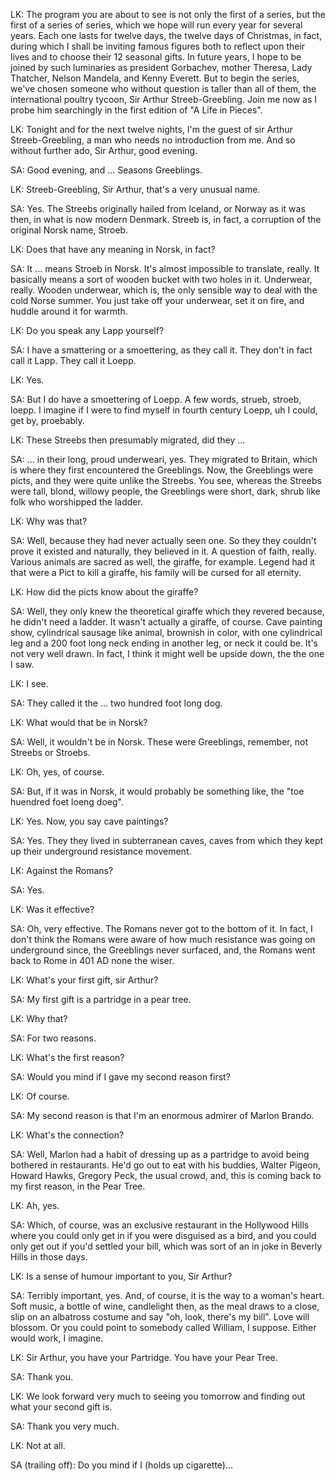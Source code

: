 LK: The program you are about to see is not only the first of a series, but the first of a series of series, which we hope will run every year for several years. Each one lasts for twelve days, the twelve days of Christmas, in fact, during which I shall be inviting famous figures both to reflect upon their lives and to choose their 12 seasonal gifts. In future years, I hope to be joined by such luminaries as president Gorbachev, mother Theresa, Lady Thatcher, Nelson Mandela, and Kenny Everett. But to begin the series, we've chosen someone who without question is taller than all of them, the international poultry tycoon, Sir Arthur Streeb-Greebling. Join me now as I probe him searchingly in the first edition of "A Life in Pieces".

LK: Tonight and for the next twelve nights, I'm the guest of sir Arthur Streeb-Greebling, a man who needs no introduction from me. And so without further ado, Sir Arthur, good evening.

SA: Good evening, and ... Seasons Greeblings.

LK: Streeb-Greebling, Sir Arthur, that's a very unusual name.

SA: Yes. The Streebs originally hailed from Iceland, or Norway as it was then, in what is now modern Denmark. Streeb is, in fact, a corruption of the original Norsk name, Stroeb.

LK: Does that have any meaning in Norsk, in fact?

SA: It ... means Stroeb in Norsk. It's almost impossible to translate, really. It basically means a sort of wooden bucket with two holes in it. Underwear, really. Wooden underwear, which is, the only sensible way to deal with the cold Norse summer. You just take off your underwear, set it on fire, and huddle around it for warmth.

LK: Do you speak any Lapp yourself?

SA: I have a smattering or a smoettering, as they call it. They don't in fact call it Lapp. They call it Loepp.

LK: Yes.

SA: But I do have a smoettering of Loepp. A few words, strueb, stroeb, loepp. I imagine if I were to find myself in fourth century Loepp, uh I could, get by, proebably.

LK: These Streebs then presumably migrated, did they ...

SA: ... in their long, proud underweari, yes. They migrated to Britain, which is where they first encountered the Greeblings. Now, the Greeblings were picts, and they were quite unlike the Streebs. You see, whereas the Streebs were tall, blond, willowy people, the Greeblings were short, dark, shrub like folk who worshipped the ladder.

LK: Why was that?

SA: Well, because they had never actually seen one. So they they couldn't prove it existed and naturally, they believed in it. A question of faith, really. Various animals are sacred as well, the giraffe, for example.  Legend had it that were a Pict to kill a giraffe, his family will be cursed for all eternity.

LK: How did the picts know about the giraffe?

SA: Well, they only knew the theoretical giraffe which they revered because, he didn't need a ladder. It wasn't actually a giraffe, of course. Cave painting show, cylindrical sausage like animal, brownish in color, with one cylindrical leg and a 200 foot long neck ending in another leg, or neck it could be. It's not very well drawn. In fact, I think it might well be upside down, the the one I saw.

LK: I see.

SA: They called it the ... two hundred foot long dog.

LK: What would that be in Norsk?

SA: Well, it wouldn't be in Norsk. These were Greeblings, remember, not Streebs or Stroebs.

LK: Oh, yes, of course.

SA: But, if it was in Norsk, it would probably be something like, the "toe huendred foet loeng doeg".

LK: Yes. Now, you say cave paintings?

SA: Yes. They they lived in subterranean caves, caves from which they kept up their underground resistance movement.

LK: Against the Romans?

SA: Yes.

LK: Was it effective?

SA: Oh, very effective. The Romans never got to the bottom of it. In fact, I don't think the Romans were aware of how much resistance was going on underground since, the Greeblings never surfaced, and, the Romans went back to Rome in 401 AD none the wiser.

LK: What's your first gift, sir Arthur?

SA: My first gift is a partridge in a pear tree.

LK: Why that?

SA: For two reasons.

LK: What's the first reason?

SA: Would you mind if I gave my second reason first?

LK: Of course.

SA: My second reason is that I'm an enormous admirer of Marlon Brando.

LK: What's the connection?

SA: Well, Marlon had a habit of dressing up as a partridge to avoid being bothered in restaurants. He'd go out to eat with his buddies, Walter Pigeon, Howard Hawks, Gregory Peck, the usual crowd, and, this is coming back to my first reason, in the Pear Tree.

LK: Ah, yes.

SA: Which, of course, was an exclusive restaurant in the Hollywood Hills where you could only get in if you were disguised as a bird, and you could only get out if you'd settled your bill, which was sort of an in joke in Beverly Hills in those days.

LK: Is a sense of humour important to you, Sir Arthur?

SA: Terribly important, yes. And, of course, it is the way to a woman's heart. Soft music, a bottle of wine, candlelight then, as the meal draws to a close, slip on an albatross costume and say "oh, look, there's my bill". Love will blossom. Or you could point to somebody called William, I suppose. Either would work, I imagine.

LK: Sir Arthur, you have your Partridge. You have your Pear Tree.

SA: Thank you.

LK: We look forward very much to seeing you tomorrow and finding out what your second gift is.

SA: Thank you very much.

LK: Not at all.

SA (trailing off):
Do you mind if I (holds up cigarette)...
